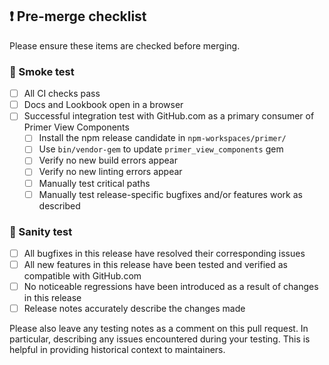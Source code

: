 ## ❗ Pre-merge checklist

Please ensure these items are checked before merging.

### 🔎 Smoke test

- [ ] All CI checks pass
- [ ] Docs and Lookbook open in a browser
- [ ] Successful integration test with GitHub.com as a primary consumer of Primer View Components
  - [ ] Install the npm release candidate in `npm-workspaces/primer/`
  - [ ] Use `bin/vendor-gem` to update `primer_view_components` gem
  - [ ] Verify no new build errors appear
  - [ ] Verify no new linting errors appear
  - [ ] Manually test critical paths
  - [ ] Manually test release-specific bugfixes and/or features work as described

### 🤔 Sanity test

- [ ] All bugfixes in this release have resolved their corresponding issues
- [ ] All new features in this release have been tested and verified as compatible with GitHub.com
- [ ] No noticeable regressions have been introduced as a result of changes in this release
- [ ] Release notes accurately describe the changes made

Please also leave any testing notes as a comment on this pull request. In particular, describing any issues encountered during your testing. This is helpful in providing historical context to maintainers.
